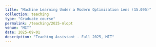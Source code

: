 ```yaml
---
title: "Machine Learning Under a Modern Optimization Lens (15.095)"
collection: teaching
type: "Graduate course"
permalink: /teaching/2025-mlopt
venue: "MIT"
date: 2025-09-01
description: "Teaching Assistant - Fall 2025, MIT"
---
```


<!-- Heading 1
======

Heading 2
======

Heading 3
====== -->